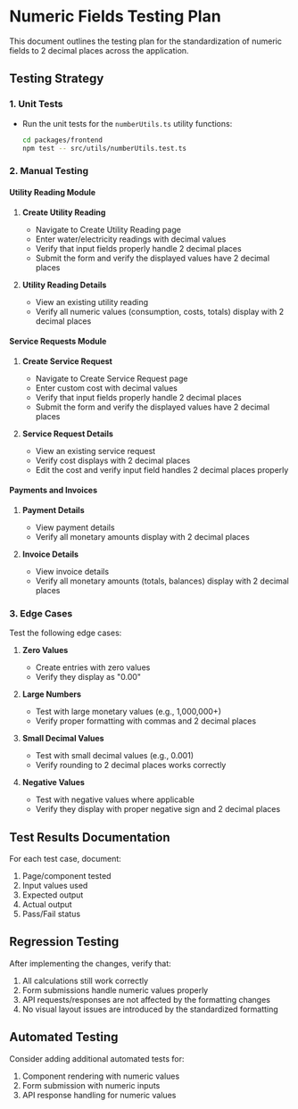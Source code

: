 # Numeric Fields Testing Plan

This document outlines the testing plan for the standardization of numeric fields to 2 decimal places across the application.

## Testing Strategy

### 1. Unit Tests

- Run the unit tests for the `numberUtils.ts` utility functions:
  ```bash
  cd packages/frontend
  npm test -- src/utils/numberUtils.test.ts
  ```

### 2. Manual Testing

#### Utility Reading Module

1. **Create Utility Reading**
   - Navigate to Create Utility Reading page
   - Enter water/electricity readings with decimal values
   - Verify that input fields properly handle 2 decimal places
   - Submit the form and verify the displayed values have 2 decimal places

2. **Utility Reading Details**
   - View an existing utility reading
   - Verify all numeric values (consumption, costs, totals) display with 2 decimal places

#### Service Requests Module

1. **Create Service Request**
   - Navigate to Create Service Request page
   - Enter custom cost with decimal values
   - Verify that input fields properly handle 2 decimal places
   - Submit the form and verify the displayed values have 2 decimal places

2. **Service Request Details**
   - View an existing service request
   - Verify cost displays with 2 decimal places
   - Edit the cost and verify input field handles 2 decimal places properly

#### Payments and Invoices

1. **Payment Details**
   - View payment details
   - Verify all monetary amounts display with 2 decimal places

2. **Invoice Details**
   - View invoice details
   - Verify all monetary amounts (totals, balances) display with 2 decimal places

### 3. Edge Cases

Test the following edge cases:

1. **Zero Values**
   - Create entries with zero values
   - Verify they display as "0.00"

2. **Large Numbers**
   - Test with large monetary values (e.g., 1,000,000+)
   - Verify proper formatting with commas and 2 decimal places

3. **Small Decimal Values**
   - Test with small decimal values (e.g., 0.001)
   - Verify rounding to 2 decimal places works correctly

4. **Negative Values**
   - Test with negative values where applicable
   - Verify they display with proper negative sign and 2 decimal places

## Test Results Documentation

For each test case, document:

1. Page/component tested
2. Input values used
3. Expected output
4. Actual output
5. Pass/Fail status

## Regression Testing

After implementing the changes, verify that:

1. All calculations still work correctly
2. Form submissions handle numeric values properly
3. API requests/responses are not affected by the formatting changes
4. No visual layout issues are introduced by the standardized formatting

## Automated Testing

Consider adding additional automated tests for:

1. Component rendering with numeric values
2. Form submission with numeric inputs
3. API response handling for numeric values
